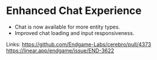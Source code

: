 # Enhanced Chat Experience

- Chat is now available for more entity types.
- Improved chat loading and input responsiveness.

Links:
https://github.com/Endgame-Labs/cerebro/pull/4373
https://linear.app/endgame/issue/END-3622
